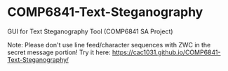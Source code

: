 # COMP6841-Text-Steganography
GUI for Text Steganography Tool (COMP6841 SA Project)

Note: Please don't use line feed/character sequences with ZWC in the secret message portion!
Try it here: https://cac1031.github.io/COMP6841-Text-Steganography/
